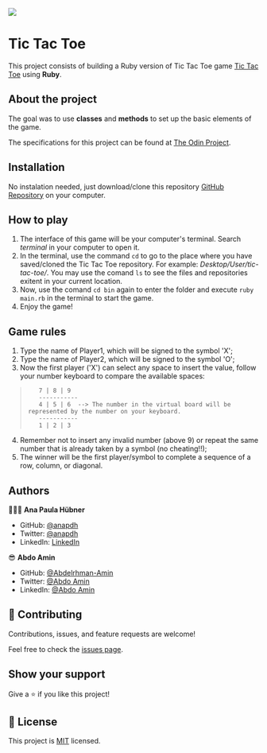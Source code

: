 ![](https://img.shields.io/badge/Microverse-blueviolet)

# Tic Tac Toe

This project consists of building a Ruby version of Tic Tac Toe game [Tic Tac Toe](https://en.wikipedia.org/wiki/Tic-tac-toe) using **Ruby**.

## About the project

The goal was to use **classes** and **methods** to set up the basic elements of the game.

The specifications for this project can be found at [The Odin Project](https://www.theodinproject.com/courses/ruby-programming/lessons/oop).

## Installation

No instalation needed, just download/clone this repository [GitHub Repository](https://github.com/anapdh/TicTacToe-Ruby) on your computer.

## How to play

1. The interface of this game will be your computer's terminal. Search _terminal_ in your computer to open it.
2. In the terminal, use the command `cd` to go to the place where you have saved/cloned the Tic Tac Toe repository. For example: _Desktop/User/tic-tac-toe/_. 
You may use the comand `ls` to see the files and repositories exitent in your current location.
3. Now, use the comand `cd bin` again to enter the folder and execute `ruby main.rb` in the terminal to start the game.
4. Enjoy the game!

## Game rules

1. Type the name of Player1, which will be signed to the symbol 'X';
2. Type the name of Player2, which will be signed to the symbol 'O';
3. Now the first player ('X') can select any space to insert the value, follow your number keyboard to compare the available spaces:
>        7 | 8 | 9
>        -----------
>        4 | 5 | 6	--> The number in the virtual board will be represented by the number on your keyboard.
>        -----------
>        1 | 2 | 3
4. Remember not to insert any invalid number (above 9) or repeat the same number that is already taken by a symbol (no cheating!!);
5. The winner will be the first player/symbol to complete a sequence of a row, column, or diagonal.

## Authors

👩🏼‍💻 **Ana Paula Hübner**

- GitHub: [@anapdh](https://github.com/anapdh)
- Twitter: [@anapdh](https://twitter.com/anapdh)
- LinkedIn: [LinkedIn](https://www.linkedin.com/in/ana-paula-hübner-7a9484181)

😎 **Abdo Amin**
- GitHub: [@Abdelrhman-Amin](https://github.com/AbdelrhmanAmin)
- Twitter: [@Abdo Amin](https://twitter.com/AbdoAmi60489112)
- LinkedIn: [@Abdo Amin](https://www.linkedin.com/in/abdo-amin-ab786a1b0/)


## 🤝 Contributing

Contributions, issues, and feature requests are welcome!

Feel free to check the [issues page](https://github.com/anapdh/enumerable-methods/issues).


## Show your support

Give a ⭐️ if you like this project!


## 📝 License

This project is [MIT](./LICENSE) licensed.
